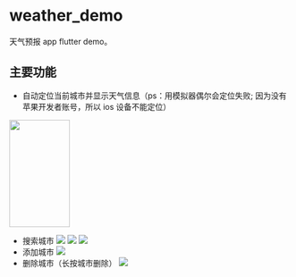 # weather_demo

天气预报 app flutter demo。

## 主要功能

* 自动定位当前城市并显示天气信息（ps：用模拟器偶尔会定位失败; 因为没有苹果开发者账号，所以 ios 设备不能定位）
<img width="108" height="192" src="https://ws1.sinaimg.cn/large/454d7f57gy1fy91hhz38hj21402804qp.jpg"/>

* 搜索城市
![](https://ws1.sinaimg.cn/large/454d7f57gy1fy9mwf7m3fj21402800ui.jpg)
![](https://ws1.sinaimg.cn/large/454d7f57gy1fy91hj8jb1j2140280ade.jpg)
![](https://ws1.sinaimg.cn/large/454d7f57gy1fy91hiqgf7j2140280ae0.jpg)
* 添加城市
![](https://ws1.sinaimg.cn/large/454d7f57gy1fy91hjt582j21402801kx.jpg)
* 删除城市（长按城市删除）
![](https://ws1.sinaimg.cn/large/454d7f57gy1fy91larj7kj21402807ro.jpg)

